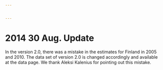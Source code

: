 ```yaml
---


---
```


<h1 id="aug.-update">2014 30 Aug. Update</h1>
<p>In the version 2.0, there was a mistake in the estimates for Finland in 2005 and 2010. The data set of version 2.0 is changed accordingly and available at the data page. We thank Aleksi Kalenius for pointing out this mistake.</p>


